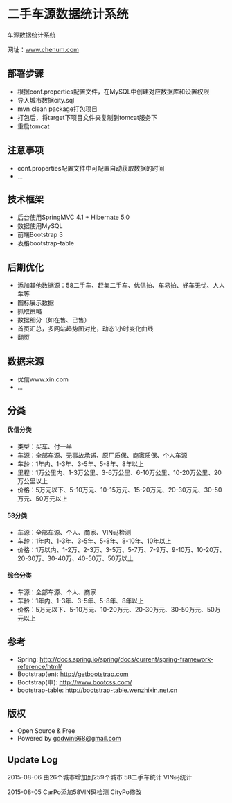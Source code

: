 # 二手车源数据统计系统

车源数据统计系统

网址：www.chenum.com

## 部署步骤

* 根据conf.properties配置文件，在MySQL中创建对应数据库和设置权限
* 导入城市数据city.sql
* mvn clean package打包项目
* 打包后，将target下项目文件夹复制到tomcat服务下
* 重启tomcat

## 注意事项

* conf.properties配置文件中可配置自动获取数据的时间
* ...

## 技术框架

* 后台使用SpringMVC 4.1 + Hibernate 5.0
* 数据使用MySQL
* 前端Bootstrap 3
* 表格bootstrap-table

## 后期优化

* 添加其他数据源：58二手车、赶集二手车、优信拍、车易拍、好车无忧、人人车等
* 图标展示数据
* 抓取策略
* 数据细分（如在售、已售）
* 首页汇总，多网站趋势图对比，动态1小时变化曲线
* 翻页

## 数据来源

* 优信www.xin.com
* ...

## 分类

#### 优信分类
* 类型：买车、付一半
* 车源：全部车源、无事故承诺、原厂质保、商家质保、个人车源
* 车龄：1年内、1-3年、3-5年、5-8年、8年以上
* 里程：1万公里内、1-3万公里、3-6万公里、6-10万公里、10-20万公里、20万公里以上
* 价格：5万元以下、5-10万元、10-15万元、15-20万元、20-30万元、30-50万元、50万元以上

#### 58分类
* 车源：全部车源、个人、商家、VIN码检测
* 车龄：1年内、1-3年、3-5年、5-8年、8-10年、10年以上
* 价格：1万以内、1-2万、2-3万、3-5万、5-7万、7-9万、9-10万、10-20万、20-30万、30-40万、40-50万、50万以上

#### 综合分类
* 车源：全部车源、个人、商家
* 车龄：1年内、1-3年、3-5年、5-8年、8年以上
* 价格：5万元以下、5-10万元、10-20万元、20-30万元、30-50万元、50万元以上

## 参考

* Spring: http://docs.spring.io/spring/docs/current/spring-framework-reference/html/
* Bootstrap(en): http://getbootstrap.com
* Bootstrap(中): http://www.bootcss.com/
* bootstrap-table: http://bootstrap-table.wenzhixin.net.cn

## 版权

* Open Source & Free
* Powered by godwin668@gmail.com

## Update Log

2015-08-06
由26个城市增加到259个城市
58二手车统计
VIN码统计

2015-08-05
CarPo添加58VIN码检测
CityPo修改

